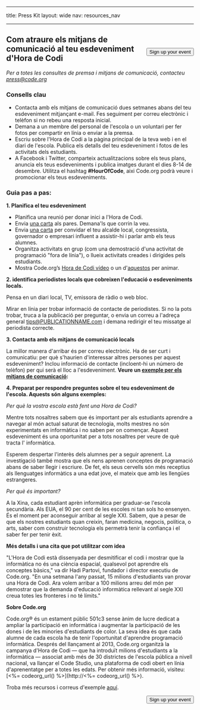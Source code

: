 * * *

title: Press Kit layout: wide nav: resources_nav

* * *

[<button style="float: right; margin-top: 50px">Sign up your event</button>](/#join)

## Com atraure els mitjans de comunicació al teu esdeveniment d'Hora de Codi

*Per a totes les consultes de premsa i mitjans de comunicació, contacteu <press@code.org>*

### Consells clau

  * Contacta amb els mitjans de comunicació dues setmanes abans del teu esdeveniment mitjançant e-mail. Fes seguiment per correu electrònic i telèfon si no rebeu una resposta inicial.
  * Demana a un membre del personal de l'escola o un voluntari per fer fotos per compartir en línia o enviar a la premsa.
  * Escriu sobre l'Hora de Codi a la pàgina principal de la teva web i en el diari de l'escola. Publica els detalls del teu esdeveniment i fotos de les activitats dels estudiants.
  * A Facebook i Twitter, comparteix actualitzacions sobre els teus plans, anuncia els teus esdeveniments i publica imatges durant el dies 8-14 de desembre. Utilitza el hashtag **#HourOfCode**, aixi Code.org podrà veure i promocionar els teus esdeveniments.

### Guia pas a pas:

**1. Planifica el teu esdeveniment**

  * Planifica una reunió per donar inici a l'Hora de Codi.
  * Envia [una carta](<%= hoc_uri('/resources/#sample-emails') %>) als pares. Demana'ls que corrin la veu.
  * Envia [una carta](<%= hoc_uri('/resources/#sample-emails') %>) per convidar el teu alcalde local, congressista, governador o empresari influent a assistir-hi i parlar amb els teus alumnes.
  * Organitza activitats en grup (com una demostració d'una activitat de programació "fora de línia"), o llueix activitats creades i dirigides pels estudiants.
  * Mostra Code.org’s [Hora de Codi vídeo](<%= hoc_uri('/') %>) o un d'[aquestos](<%= hoc_uri('/resources#videos') %>) per animar.

**2. identifica periodistes locals que cobreixen l'educació o esdeveniments locals.**

Pensa en un diari local, TV, emissora de ràdio o web bloc.

Mirar en línia per trobar informació de contacte de periodistes. Si no la pots trobar, truca a la publicació per preguntar, o envia un correu a l'adreça general tips@PUBLICATIONNAME.com i demana redirigir el teu missatge al periodista correcte.

**3. Contacta amb els mitjans de comunicació locals**

La millor manera d'arribar és per correu electrònic. Ha de ser curt i comunicatiu: per què s'haurien d'interessar altres persones per aquest esdeveniment? Inclou informació de contacte (incloent-hi un número de telèfon) per qui serà el lloc a l'esdeveniment. **Veure un [exemple per els mitjans de comunicació](<%= hoc_uri('/resources#sample-emails') %>):**

**4. Preparat per respondre preguntes sobre el teu esdeveniment de l'escola. Aquests són alguns exemples:**

*Per què la vostra escola està fent una Hora de Codi?*

Mentre tots nosaltres sabem que és important per als estudiants aprendre a navegar al món actual saturat de tecnologia, molts mestres no són experimentats en informàtica i no saben per on començar. Aquest esdeveniment és una oportunitat per a tots nosaltres per veure de què tracta l' informàtica.

Esperem despertar l'interès dels alumnes per a seguir aprenent. La investigació també mostra que els nens aprenen conceptes de programació abans de saber llegir i escriure. De fet, els seus cervells són més receptius als llenguatges informàtics a una edat jove, el mateix que amb les llengües estrangeres.

*Per què és important?*

A la Xina, cada estudiant aprèn informàtica per graduar-se l'escola secundària. Als EUA, el 90 per cent de les escoles ni tan sols ho ensenyen. És el moment per aconseguir arribar al segle XXI. Sabem, que a pesar de que els nostres estudiants quan creixin, faran medicina, negocis, política, o arts, saber com construir tecnologia els permetrà tenir la confiança i el saber fer per tenir èxit.

**Més detalls i una cita que pot utilitzar com idea**

"L'Hora de Codi està dissenyada per desmitificar el codi i mostrar que la informàtica no és una ciència espacial, qualsevol pot aprendre els conceptes bàsics," va dir Hadi Partovi, fundador i director executiu de Code.org. "En una setmana l'any passat, 15 milions d'estudiants van provar una Hora de Codi. Ara volem arribar a 100 milions arreu del món per demostrar que la demanda d'educació informàtica rellevant al segle XXI creua totes les fronteres i no té límits."

**Sobre Code.org**

Code.org® és un estament públic 501c3 sense ànim de lucre dedicat a ampliar la participació en informàtica i augmentar la participació de les dones i de les minories d'estudiants de color. La seva idea és que cada alumne de cada escola ha de tenir l'oportunitat d'aprendre programació informàtica. Després del llançament al 2013, Code.org organitzà la campanya d'Hora de Codi — que ha introduït milions d'estudiants a la informàtica — associat amb més de 30 districtes de l'escola pública a nivell nacional, va llançar el Code Studio, una plataforma de codi obert en línia d'aprenentatge per a totes les edats. Per obtenir més informació, visiteu: [<%= codeorg_url() %>](http://<%= codeorg_url() %>).

  
Troba més recursos i correus d'exemple [aquí](<%= hoc_uri('/resources') %>).

<a style="display: block" href="/#join"><button style="float: right;">Sign up your event</button></a>